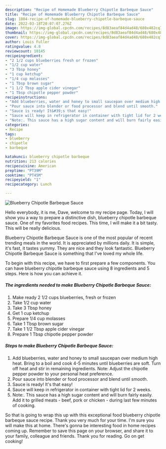 ```yaml
---
description: "Recipe of Homemade Blueberry Chipotle Barbeque Sauce"
title: "Recipe of Homemade Blueberry Chipotle Barbeque Sauce"
slug: 1804-recipe-of-homemade-blueberry-chipotle-barbeque-sauce
date: 2022-03-18T20:07:07.276Z
image: https://img-global.cpcdn.com/recipes/8d83aeaf84d4ad48/680x482cq70/blueberry-chipotle-barbeque-sauce-recipe-main-photo.jpg
thumbnail: https://img-global.cpcdn.com/recipes/8d83aeaf84d4ad48/680x482cq70/blueberry-chipotle-barbeque-sauce-recipe-main-photo.jpg
cover: https://img-global.cpcdn.com/recipes/8d83aeaf84d4ad48/680x482cq70/blueberry-chipotle-barbeque-sauce-recipe-main-photo.jpg
author: Louis Fuller
ratingvalue: 4.8
reviewcount: 10145
recipeingredient:
- "2 1/2 cups blueberries fresh or frozen"
- "1/2 cup water"
- "3 Tbsp honey"
- "1 cup ketchup"
- "1/4 cup molasses"
- "1 Tbsp brown sugar"
- "1 1/2 Tbsp apple cider vinegar"
- "1 Tbsp chipotle pepper powder"
recipeinstructions:
- "Add blueberries, water and honey to small saucepan over medium high heat. Bring to a boil and cook 4-5 minutes until blueberries are soft. Turn off heat and stir in remaining ingredients. Note: Adjust the chipotle pepper powder to your personal heat preference."
- "Pour sauce into blender or food processor and blend until smooth."
- "Sauce is ready! It&#39;s that easy!"
- "Sauce will keep in refrigerator in container with tight lid for 2 weeks."
- "Note:. This sauce has a high sugar content and will burn fairly easily. Add it to grilled meats - beef, pork or chicken - during last few minutes of cooking."
categories:
- Recipe
tags:
- blueberry
- chipotle
- barbeque

katakunci: blueberry chipotle barbeque 
nutrition: 213 calories
recipecuisine: American
preptime: "PT39M"
cooktime: "PT45M"
recipeyield: "1"
recipecategory: Lunch

---
```



![Blueberry Chipotle Barbeque Sauce](https://img-global.cpcdn.com/recipes/8d83aeaf84d4ad48/680x482cq70/blueberry-chipotle-barbeque-sauce-recipe-main-photo.jpg)

Hello everybody, it is me, Dave, welcome to my recipe page. Today, I will show you a way to prepare a distinctive dish, blueberry chipotle barbeque sauce. One of my favorites food recipes. This time, I will make it a bit tasty. This will be really delicious.

Blueberry Chipotle Barbeque Sauce is one of the most popular of recent trending meals in the world. It is appreciated by millions daily. It is simple, it's fast, it tastes yummy. They are nice and they look fantastic. Blueberry Chipotle Barbeque Sauce is something that I've loved my whole life.




To begin with this recipe, we have to first prepare a few components. You can have blueberry chipotle barbeque sauce using 8 ingredients and 5 steps. Here is how you can achieve it.

<!--inarticleads1-->

##### The ingredients needed to make Blueberry Chipotle Barbeque Sauce:

1. Make ready 2 1/2 cups blueberries, fresh or frozen
1. Take 1/2 cup water
1. Take 3 Tbsp honey
1. Get 1 cup ketchup
1. Prepare 1/4 cup molasses
1. Take 1 Tbsp brown sugar
1. Take 1 1/2 Tbsp apple cider vinegar
1. Prepare 1 Tbsp chipotle pepper powder




<!--inarticleads2-->

##### Steps to make Blueberry Chipotle Barbeque Sauce:

1. Add blueberries, water and honey to small saucepan over medium high heat. Bring to a boil and cook 4-5 minutes until blueberries are soft. Turn off heat and stir in remaining ingredients. Note: Adjust the chipotle pepper powder to your personal heat preference.
1. Pour sauce into blender or food processor and blend until smooth.
1. Sauce is ready! It&#39;s that easy!
1. Sauce will keep in refrigerator in container with tight lid for 2 weeks.
1. Note:. This sauce has a high sugar content and will burn fairly easily. Add it to grilled meats - beef, pork or chicken - during last few minutes of cooking.




So that is going to wrap this up with this exceptional food blueberry chipotle barbeque sauce recipe. Thank you very much for your time. I'm sure you will make this at home. There's gonna be interesting food in home recipes coming up. Remember to save this page on your browser, and share it to your family, colleague and friends. Thank you for reading. Go on get cooking!
